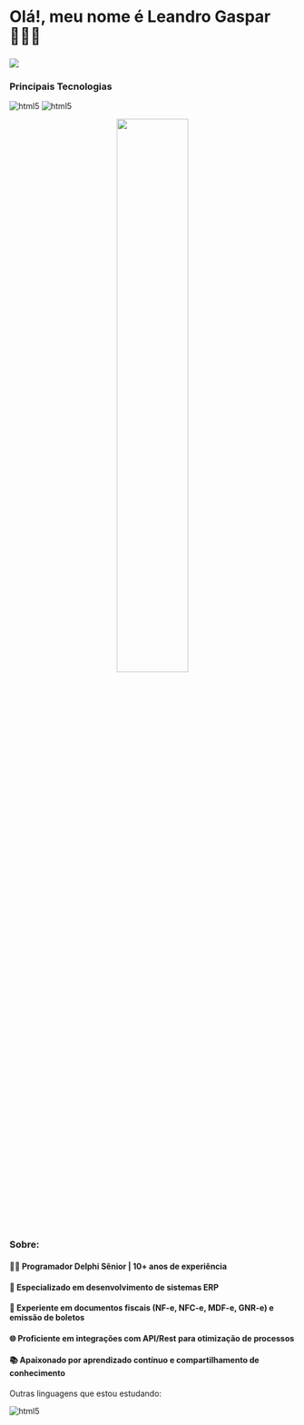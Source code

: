 <h1> Olá!, meu nome é Leandro Gaspar 👨🏻‍💻 </h1> 

<h3></h3>
<p>
  <a href="https://www.linkedin.com/in/leandro-gaspar-3306abb4/" >
  <img src="https://img.shields.io/badge/LinkedIn-0077B5?style=for-the-badge&logo=linkedin&logoColor=white"/> 
</a>
</p>

<h3> Principais Tecnologias </h3>
<p> 
   <img alt="html5" src="https://img.shields.io/badge/Delphi_RAD_Studio-B22222?style=for-the-badge&logo=delphi&logoColor=white">  
   <img alt="html5" src="https://firebirdsql.org/refdocs/images/firebirdlogo.png">  

   

</p>	


<div align="center">
  <img width="50%" src="https://github-readme-stats-git-masterrstaa-rickstaa.vercel.app/api/top-langs/?username=LeandroGasparDev&layout=compact&theme=tokyonight"/>
</div>

    
<p></p>
<h3>Sobre:</h3>

<h4>👨‍💻 Programador Delphi Sênior | 10+ anos de experiência</h4>
<h4>🏢 Especializado em desenvolvimento de sistemas ERP</h4>
<h4>📄 Experiente em documentos fiscais (NF-e, NFC-e, MDF-e, GNR-e) e emissão de boletos</h4>
<h4>🌐 Proficiente em integrações com API/Rest para otimização de processos</h4>
<h4>📚 Apaixonado por aprendizado contínuo e compartilhamento de conhecimento</h4>

Outras linguagens que estou estudando:
<p> <img alt="html5" src="https://skillicons.dev/icons?i=js,react,html,css">  </p>	
